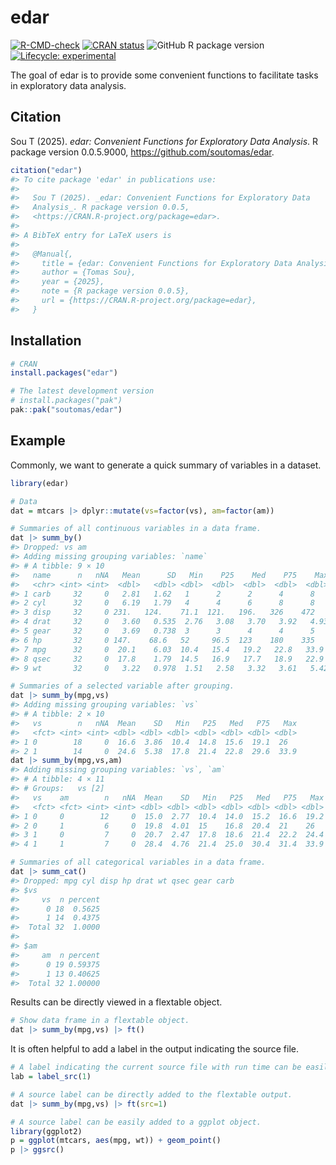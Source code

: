 
<!-- README.md is generated from README.Rmd. Please edit that file -->

# edar

<!-- badges: start -->

[![R-CMD-check](https://github.com/soutomas/edar/actions/workflows/R-CMD-check.yaml/badge.svg)](https://github.com/soutomas/edar/actions/workflows/R-CMD-check.yaml)
[![CRAN
status](https://www.r-pkg.org/badges/version/edar)](https://CRAN.R-project.org/package=edar)
![GitHub R package
version](https://img.shields.io/github/r-package/v/soutomas/edar)
[![Lifecycle:
experimental](https://img.shields.io/badge/lifecycle-experimental-orange.svg)](https://lifecycle.r-lib.org/articles/stages.html#experimental)
<!-- badges: end -->

The goal of edar is to provide some convenient functions to facilitate
tasks in exploratory data analysis.

## Citation

Sou T (2025). *edar: Convenient Functions for Exploratory Data
Analysis*. R package version 0.0.5.9000,
<https://github.com/soutomas/edar>.

``` r
citation("edar")
#> To cite package 'edar' in publications use:
#> 
#>   Sou T (2025). _edar: Convenient Functions for Exploratory Data
#>   Analysis_. R package version 0.0.5,
#>   <https://CRAN.R-project.org/package=edar>.
#> 
#> A BibTeX entry for LaTeX users is
#> 
#>   @Manual{,
#>     title = {edar: Convenient Functions for Exploratory Data Analysis},
#>     author = {Tomas Sou},
#>     year = {2025},
#>     note = {R package version 0.0.5},
#>     url = {https://CRAN.R-project.org/package=edar},
#>   }
```

## Installation

``` r
# CRAN 
install.packages("edar")

# The latest development version 
# install.packages("pak")
pak::pak("soutomas/edar")
```

## Example

Commonly, we want to generate a quick summary of variables in a dataset.

``` r
library(edar)

# Data 
dat = mtcars |> dplyr::mutate(vs=factor(vs), am=factor(am))

# Summaries of all continuous variables in a data frame. 
dat |> summ_by()
#> Dropped: vs am
#> Adding missing grouping variables: `name`
#> # A tibble: 9 × 10
#>   name      n   nNA   Mean      SD   Min    P25    Med    P75    Max
#>   <chr> <int> <int>  <dbl>   <dbl> <dbl>  <dbl>  <dbl>  <dbl>  <dbl>
#> 1 carb     32     0   2.81   1.62   1      2      2      4      8   
#> 2 cyl      32     0   6.19   1.79   4      4      6      8      8   
#> 3 disp     32     0 231.   124.    71.1  121.   196.   326    472   
#> 4 drat     32     0   3.60   0.535  2.76   3.08   3.70   3.92   4.93
#> 5 gear     32     0   3.69   0.738  3      3      4      4      5   
#> 6 hp       32     0 147.    68.6   52     96.5  123    180    335   
#> 7 mpg      32     0  20.1    6.03  10.4   15.4   19.2   22.8   33.9 
#> 8 qsec     32     0  17.8    1.79  14.5   16.9   17.7   18.9   22.9 
#> 9 wt       32     0   3.22   0.978  1.51   2.58   3.32   3.61   5.42

# Summaries of a selected variable after grouping. 
dat |> summ_by(mpg,vs)
#> Adding missing grouping variables: `vs`
#> # A tibble: 2 × 10
#>   vs        n   nNA  Mean    SD   Min   P25   Med   P75   Max
#>   <fct> <int> <int> <dbl> <dbl> <dbl> <dbl> <dbl> <dbl> <dbl>
#> 1 0        18     0  16.6  3.86  10.4  14.8  15.6  19.1  26  
#> 2 1        14     0  24.6  5.38  17.8  21.4  22.8  29.6  33.9
dat |> summ_by(mpg,vs,am)
#> Adding missing grouping variables: `vs`, `am`
#> # A tibble: 4 × 11
#> # Groups:   vs [2]
#>   vs    am        n   nNA  Mean    SD   Min   P25   Med   P75   Max
#>   <fct> <fct> <int> <int> <dbl> <dbl> <dbl> <dbl> <dbl> <dbl> <dbl>
#> 1 0     0        12     0  15.0  2.77  10.4  14.0  15.2  16.6  19.2
#> 2 0     1         6     0  19.8  4.01  15    16.8  20.4  21    26  
#> 3 1     0         7     0  20.7  2.47  17.8  18.6  21.4  22.2  24.4
#> 4 1     1         7     0  28.4  4.76  21.4  25.0  30.4  31.4  33.9

# Summaries of all categorical variables in a data frame. 
dat |> summ_cat()
#> Dropped: mpg cyl disp hp drat wt qsec gear carb
#> $vs
#>     vs  n percent
#>      0 18  0.5625
#>      1 14  0.4375
#>  Total 32  1.0000
#> 
#> $am
#>     am  n percent
#>      0 19 0.59375
#>      1 13 0.40625
#>  Total 32 1.00000
```

Results can be directly viewed in a flextable object.

``` r
# Show data frame in a flextable object. 
dat |> summ_by(mpg,vs) |> ft()
```

It is often helpful to add a label in the output indicating the source
file.

``` r
# A label indicating the current source file with run time can be easily generated. 
lab = label_src(1)
```

``` r
# A source label can be directly added to the flextable output. 
dat |> summ_by(mpg,vs) |> ft(src=1)
```

``` r
# A source label can be easily added to a ggplot object. 
library(ggplot2)
p = ggplot(mtcars, aes(mpg, wt)) + geom_point() 
p |> ggsrc()
```

<!-- What is special about using `README.Rmd` instead of just `README.md`? You can include R chunks like so: -->

<!-- ```{r cars} -->

<!-- summary(cars) -->

<!-- ``` -->

<!-- You'll still need to render `README.Rmd` regularly, to keep `README.md` up-to-date. `devtools::build_readme()` is handy for this. -->

<!-- You can also embed plots, for example: -->

<!-- ```{r pressure, echo = FALSE} -->

<!-- plot(pressure) -->

<!-- ``` -->

<!-- In that case, don't forget to commit and push the resulting figure files, so they display on GitHub and CRAN. -->
